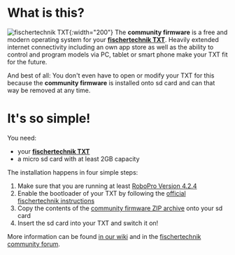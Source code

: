 # What is this?

![fischertechnik TXT](https://reivilofischertechnik.weebly.com/uploads/1/1/6/2/11622422/9150824_orig.jpg){:width="200"}
The **community firmware** is a free and modern operating system for your [**fischertechnik TXT**](http://www.fischertechnik.de/desktopdefault.aspx/tabid-21/39_read-309/usetemplate-2_column_pano/). Heavily extended internet connectivity including an own app store as well as the ability to control and program models via PC, tablet or smart phone make your TXT fit for the future.

And best of all: You don't even have to open or modify your TXT for this because the **community firmware** is installed onto sd card and can that way be removed at any time.

# It's so simple!

You need:
* your [**fischertechnik TXT**](http://www.fischertechnik.de/desktopdefault.aspx/tabid-21/39_read-309/usetemplate-2_column_pano/)
* a micro sd card with at least 2GB capacity

The installation happens in four simple steps:

1. Make sure that you are running at least [RoboPro Version 4.2.4](http://www.fischertechnik.de/ResourceImage.aspx?raid=10274)
1. Enable the bootloader of your TXT by following the [official fischertechnik instructions](http://www.fischertechnik.de/en/ResourceImage.aspx?raid=10279)
1. Copy the contents of the [community firmware ZIP archive](https://github.com/ftCommunity/ftcommunity-TXT/releases/download/v0.9.2/ftcommunity-txt-0.9.2.zip) onto your sd card
1. Insert the sd card into your TXT and switch it on!

More information can be found [in our wiki](https://github.com/ftCommunity/ftcommunity-TXT/wiki/%5BEN%5D-Tutorial%3A-Setting-up-the-ftcommunity-TXT-Firmware) and in the [fischertechnik community forum](https://forum.ftcommunity.de/viewforum.php?f=33).
